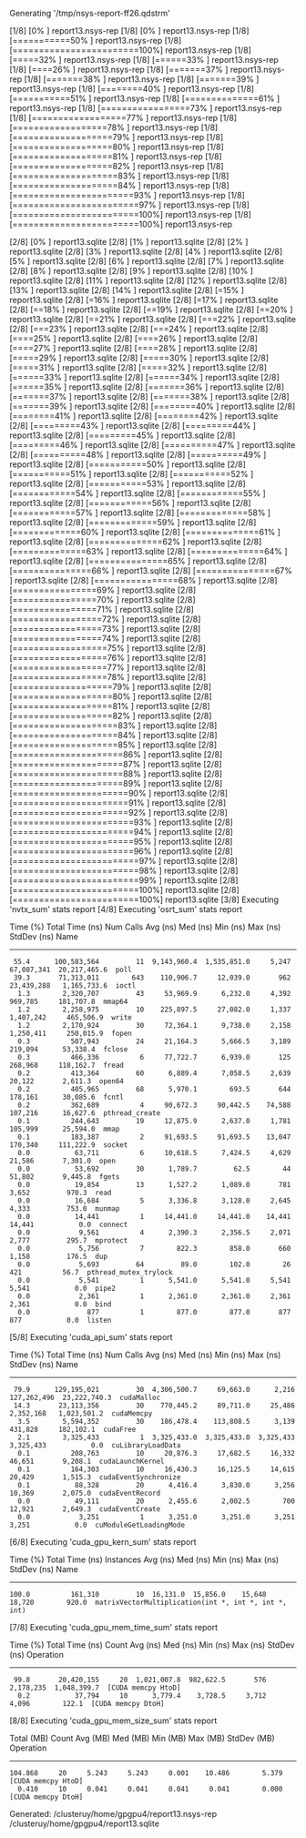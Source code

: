 Generating '/tmp/nsys-report-ff26.qdstrm'
[1/8] [0%                          ] report13.nsys-rep[1/8] [0%                          ] report13.nsys-rep[1/8] [===========50%              ] report13.nsys-rep[1/8] [========================100%] report13.nsys-rep[1/8] [=====32%                    ] report13.nsys-rep[1/8] [======33%                   ] report13.nsys-rep[1/8] [====26%                     ] report13.nsys-rep[1/8] [=======37%                  ] report13.nsys-rep[1/8] [=======38%                  ] report13.nsys-rep[1/8] [=======39%                  ] report13.nsys-rep[1/8] [========40%                 ] report13.nsys-rep[1/8] [===========51%              ] report13.nsys-rep[1/8] [==============61%           ] report13.nsys-rep[1/8] [=================73%        ] report13.nsys-rep[1/8] [==================77%       ] report13.nsys-rep[1/8] [==================78%       ] report13.nsys-rep[1/8] [===================79%      ] report13.nsys-rep[1/8] [===================80%      ] report13.nsys-rep[1/8] [===================81%      ] report13.nsys-rep[1/8] [===================82%      ] report13.nsys-rep[1/8] [====================83%     ] report13.nsys-rep[1/8] [====================84%     ] report13.nsys-rep[1/8] [=======================93%  ] report13.nsys-rep[1/8] [========================97% ] report13.nsys-rep[1/8] [========================100%] report13.nsys-rep[1/8] [========================100%] report13.nsys-rep
[2/8] [0%                          ] report13.sqlite[2/8] [1%                          ] report13.sqlite[2/8] [2%                          ] report13.sqlite[2/8] [3%                          ] report13.sqlite[2/8] [4%                          ] report13.sqlite[2/8] [5%                          ] report13.sqlite[2/8] [6%                          ] report13.sqlite[2/8] [7%                          ] report13.sqlite[2/8] [8%                          ] report13.sqlite[2/8] [9%                          ] report13.sqlite[2/8] [10%                         ] report13.sqlite[2/8] [11%                         ] report13.sqlite[2/8] [12%                         ] report13.sqlite[2/8] [13%                         ] report13.sqlite[2/8] [14%                         ] report13.sqlite[2/8] [=15%                        ] report13.sqlite[2/8] [=16%                        ] report13.sqlite[2/8] [=17%                        ] report13.sqlite[2/8] [==18%                       ] report13.sqlite[2/8] [==19%                       ] report13.sqlite[2/8] [==20%                       ] report13.sqlite[2/8] [==21%                       ] report13.sqlite[2/8] [===22%                      ] report13.sqlite[2/8] [===23%                      ] report13.sqlite[2/8] [===24%                      ] report13.sqlite[2/8] [====25%                     ] report13.sqlite[2/8] [====26%                     ] report13.sqlite[2/8] [====27%                     ] report13.sqlite[2/8] [====28%                     ] report13.sqlite[2/8] [=====29%                    ] report13.sqlite[2/8] [=====30%                    ] report13.sqlite[2/8] [=====31%                    ] report13.sqlite[2/8] [=====32%                    ] report13.sqlite[2/8] [======33%                   ] report13.sqlite[2/8] [======34%                   ] report13.sqlite[2/8] [======35%                   ] report13.sqlite[2/8] [=======36%                  ] report13.sqlite[2/8] [=======37%                  ] report13.sqlite[2/8] [=======38%                  ] report13.sqlite[2/8] [=======39%                  ] report13.sqlite[2/8] [========40%                 ] report13.sqlite[2/8] [========41%                 ] report13.sqlite[2/8] [========42%                 ] report13.sqlite[2/8] [=========43%                ] report13.sqlite[2/8] [=========44%                ] report13.sqlite[2/8] [=========45%                ] report13.sqlite[2/8] [=========46%                ] report13.sqlite[2/8] [==========47%               ] report13.sqlite[2/8] [==========48%               ] report13.sqlite[2/8] [==========49%               ] report13.sqlite[2/8] [===========50%              ] report13.sqlite[2/8] [===========51%              ] report13.sqlite[2/8] [===========52%              ] report13.sqlite[2/8] [===========53%              ] report13.sqlite[2/8] [============54%             ] report13.sqlite[2/8] [============55%             ] report13.sqlite[2/8] [============56%             ] report13.sqlite[2/8] [============57%             ] report13.sqlite[2/8] [=============58%            ] report13.sqlite[2/8] [=============59%            ] report13.sqlite[2/8] [=============60%            ] report13.sqlite[2/8] [==============61%           ] report13.sqlite[2/8] [==============62%           ] report13.sqlite[2/8] [==============63%           ] report13.sqlite[2/8] [==============64%           ] report13.sqlite[2/8] [===============65%          ] report13.sqlite[2/8] [===============66%          ] report13.sqlite[2/8] [===============67%          ] report13.sqlite[2/8] [================68%         ] report13.sqlite[2/8] [================69%         ] report13.sqlite[2/8] [================70%         ] report13.sqlite[2/8] [================71%         ] report13.sqlite[2/8] [=================72%        ] report13.sqlite[2/8] [=================73%        ] report13.sqlite[2/8] [=================74%        ] report13.sqlite[2/8] [==================75%       ] report13.sqlite[2/8] [==================76%       ] report13.sqlite[2/8] [==================77%       ] report13.sqlite[2/8] [==================78%       ] report13.sqlite[2/8] [===================79%      ] report13.sqlite[2/8] [===================80%      ] report13.sqlite[2/8] [===================81%      ] report13.sqlite[2/8] [===================82%      ] report13.sqlite[2/8] [====================83%     ] report13.sqlite[2/8] [====================84%     ] report13.sqlite[2/8] [====================85%     ] report13.sqlite[2/8] [=====================86%    ] report13.sqlite[2/8] [=====================87%    ] report13.sqlite[2/8] [=====================88%    ] report13.sqlite[2/8] [=====================89%    ] report13.sqlite[2/8] [======================90%   ] report13.sqlite[2/8] [======================91%   ] report13.sqlite[2/8] [======================92%   ] report13.sqlite[2/8] [=======================93%  ] report13.sqlite[2/8] [=======================94%  ] report13.sqlite[2/8] [=======================95%  ] report13.sqlite[2/8] [=======================96%  ] report13.sqlite[2/8] [========================97% ] report13.sqlite[2/8] [========================98% ] report13.sqlite[2/8] [========================99% ] report13.sqlite[2/8] [========================100%] report13.sqlite[2/8] [========================100%] report13.sqlite
[3/8] Executing 'nvtx_sum' stats report
[4/8] Executing 'osrt_sum' stats report

 Time (%)  Total Time (ns)  Num Calls   Avg (ns)     Med (ns)    Min (ns)   Max (ns)   StdDev (ns)           Name         
 --------  ---------------  ---------  -----------  -----------  --------  ----------  ------------  ---------------------
     55.4      100,583,564         11  9,143,960.4  1,535,851.0     5,247  67,087,341  20,217,465.6  poll                 
     39.3       71,313,011        643    110,906.7     12,039.0       962  23,439,288   1,165,733.6  ioctl                
      1.3        2,320,707         43     53,969.9      6,232.0     4,392     969,785     181,707.8  mmap64               
      1.2        2,258,975         10    225,897.5     27,082.0     1,337   1,407,242     465,506.9  write                
      1.2        2,170,924         30     72,364.1      9,738.0     2,158   1,250,411     250,015.9  fopen                
      0.3          507,943         24     21,164.3      5,666.5     3,189     219,094      53,338.4  fclose               
      0.3          466,336          6     77,722.7      6,939.0       125     268,968     118,162.7  fread                
      0.2          413,364         60      6,889.4      7,058.5     2,639      20,122       2,611.3  open64               
      0.2          405,965         68      5,970.1        693.5       644     178,161      30,085.6  fcntl                
      0.2          362,689          4     90,672.3     90,442.5    74,588     107,216      16,627.6  pthread_create       
      0.1          244,643         19     12,875.9      2,637.0     1,781     105,999      25,594.0  mmap                 
      0.1          183,387          2     91,693.5     91,693.5    13,047     170,340     111,222.9  socket               
      0.0           63,711          6     10,618.5      7,424.5     4,629      21,586       7,301.0  open                 
      0.0           53,692         30      1,789.7         62.5        44      51,802       9,445.8  fgets                
      0.0           19,854         13      1,527.2      1,089.0       781       3,652         970.3  read                 
      0.0           16,684          5      3,336.8      3,128.0     2,645       4,333         753.0  munmap               
      0.0           14,441          1     14,441.0     14,441.0    14,441      14,441           0.0  connect              
      0.0            9,561          4      2,390.3      2,356.5     2,071       2,777         295.7  mprotect             
      0.0            5,756          7        822.3        858.0       660       1,158         176.5  dup                  
      0.0            5,693         64         89.0        102.0        26         421          56.7  pthread_mutex_trylock
      0.0            5,541          1      5,541.0      5,541.0     5,541       5,541           0.0  pipe2                
      0.0            2,361          1      2,361.0      2,361.0     2,361       2,361           0.0  bind                 
      0.0              877          1        877.0        877.0       877         877           0.0  listen               

[5/8] Executing 'cuda_api_sum' stats report

 Time (%)  Total Time (ns)  Num Calls   Avg (ns)     Med (ns)    Min (ns)    Max (ns)    StdDev (ns)            Name         
 --------  ---------------  ---------  -----------  -----------  ---------  -----------  ------------  ----------------------
     79.9      129,195,021         30  4,306,500.7     69,663.0      2,216  127,262,496  23,222,740.3  cudaMalloc            
     14.3       23,113,356         30    770,445.2     89,711.0     25,486    2,352,168   1,023,501.2  cudaMemcpy            
      3.5        5,594,352         30    186,478.4    113,808.5      3,139      431,828     182,102.1  cudaFree              
      2.1        3,325,433          1  3,325,433.0  3,325,433.0  3,325,433    3,325,433           0.0  cuLibraryLoadData     
      0.1          208,763         10     20,876.3     17,682.5     16,332       46,651       9,208.1  cudaLaunchKernel      
      0.1          164,303         10     16,430.3     16,125.5     14,615       20,429       1,515.3  cudaEventSynchronize  
      0.1           88,328         20      4,416.4      3,830.0      3,256       10,369       2,075.0  cudaEventRecord       
      0.0           49,111         20      2,455.6      2,002.5        700       12,921       2,649.3  cudaEventCreate       
      0.0            3,251          1      3,251.0      3,251.0      3,251        3,251           0.0  cuModuleGetLoadingMode

[6/8] Executing 'cuda_gpu_kern_sum' stats report

 Time (%)  Total Time (ns)  Instances  Avg (ns)  Med (ns)  Min (ns)  Max (ns)  StdDev (ns)                          Name                        
 --------  ---------------  ---------  --------  --------  --------  --------  -----------  ----------------------------------------------------
    100.0          161,310         10  16,131.0  15,856.0    15,648    18,720        920.0  matrixVectorMultiplication(int *, int *, int *, int)

[7/8] Executing 'cuda_gpu_mem_time_sum' stats report

 Time (%)  Total Time (ns)  Count   Avg (ns)    Med (ns)   Min (ns)  Max (ns)   StdDev (ns)      Operation     
 --------  ---------------  -----  -----------  ---------  --------  ---------  -----------  ------------------
     99.8       20,420,155     20  1,021,007.8  982,622.5       576  2,178,235  1,048,399.7  [CUDA memcpy HtoD]
      0.2           37,794     10      3,779.4    3,728.5     3,712      4,096        122.1  [CUDA memcpy DtoH]

[8/8] Executing 'cuda_gpu_mem_size_sum' stats report

 Total (MB)  Count  Avg (MB)  Med (MB)  Min (MB)  Max (MB)  StdDev (MB)      Operation     
 ----------  -----  --------  --------  --------  --------  -----------  ------------------
    104.868     20     5.243     5.243     0.001    10.486        5.379  [CUDA memcpy HtoD]
      0.410     10     0.041     0.041     0.041     0.041        0.000  [CUDA memcpy DtoH]

Generated:
    /clusteruy/home/gpgpu4/report13.nsys-rep
    /clusteruy/home/gpgpu4/report13.sqlite

